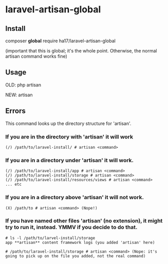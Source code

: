 # laravel-artisan-global

## Install
   composer **global** require ha17/laravel-artisan-global
   
   (important that this is global; it's the whole point. Otherwise, the normal artisan command works fine)
   
## Usage
   OLD: php artisan <command>
   
   NEW: artisan <command>
   
## Errors
   This command looks up the directory structure for 'artisan'. 
   
### If you are in the directory with 'artisan' it will work
    (/) /path/to/laravel-install/ # artisan <command>

### If you are in a directory under 'artisan' it will work. 
    (/) /path/to/laravel-install/app # artisan <command>
    (/) /path/to/laravel-install/storage # artisan <command>
    (/) /path/to/laravel-install/resources/views # artisan <command>
    ... etc

### If you are in a directory above 'artisan' it will not work. 
    (X) /path/to # artisan <command> (Nope!)

### If you have named other files 'artisan' (no extension), it might try to run it, instead. YMMV if you decide to do that.
    # ls -l /path/to/larvel-install/storage
    app **artisan** content framework logs (you added 'artisan' here)
    
    # /path/to/laravel-install/storage # artisan <command> (Nope: it's going to pick up on the file you added, not the real command)
